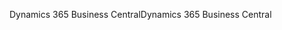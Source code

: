 <span data-ttu-id="a2dce-101">Dynamics 365 Business Central</span><span class="sxs-lookup"><span data-stu-id="a2dce-101">Dynamics 365 Business Central</span></span>

